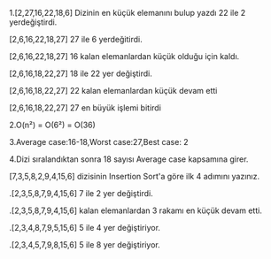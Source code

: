 1.[2,27,16,22,18,6] Dizinin en küçük elemanını bulup yazdı 22 ile 2 yerdeğiştirdi.

[2,6,16,22,18,27] 27 ile 6 yerdeğitirdi.

[2,6,16,22,18,27] 16 kalan elemanlardan küçük olduğu için kaldı.

[2,6,16,18,22,27] 18 ile 22 yer değiştirdi.

[2,6,16,18,22,27] 22 kalan elemanlardan küçük devam etti

[2,6,16,18,22,27] 27 en büyük işlemi bitirdi

2.O(n²) = O(6²) = O(36)

3.Average case:16-18,Worst case:27,Best case: 2

4.Dizi sıralandıktan sonra 18 sayısı Average case kapsamına girer.



[7,3,5,8,2,9,4,15,6] dizisinin Insertion Sort'a göre ilk 4 adımını yazınız.

.[2,3,5,8,7,9,4,15,6] 7 ile 2 yer değiştirdi.

.[2,3,5,8,7,9,4,15,6] kalan elemanlardan 3 rakamı en küçük devam etti.

.[2,3,4,8,7,9,5,15,6] 5 ile 4 yer değiştiriyor.

.[2,3,4,5,7,9,8,15,6] 5 ile 8 yer değiştiriyor.

